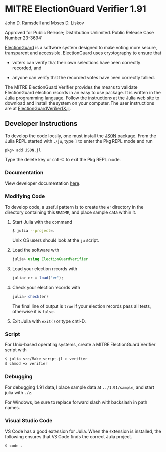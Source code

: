 # MITRE ElectionGuard Verifier 1.91

John D. Ramsdell and Moses D. Liskov

Approved for Public Release; Distribution Unlimited. Public Release
Case Number 23-3694'

[ElectionGuard](https://www.electionguard.vote/) is a software system
designed to make voting more secure, transparent and accessible.
ElectionGuard uses cryptography to ensure that

 - voters can verify that their own selections have been correctly
   recorded, and

 - anyone can verify that the recorded votes have been correctly
   tallied.

The MITRE ElectionGuard Verifier provides the means to validate
ElectionGuard election records in an easy to use package.  It is
written in the [Julia](https://julialang.org/) programming language.
Follow the instructions at the Julia web site to download and install
the system on your computer.  The user instructions are at 
[ElectionGuardVerifier1X.jl](https://mitre.github.io/ElectionGuardVerifier1X.jl).

## Developer Instructions

To develop the code locally, one must install the
[JSON](https://github.com/JuliaIO/JSON.jl) package.  From the Julia
REPL started with `./ju`, type `]` to enter the Pkg REPL mode and run

```
pkg> add JSON.jl
```

Type the delete key or cntl-C to exit the Pkg REPL mode.

### Documentation

View developer documentation
[here](https://mitre.github.io/ElectionGuardVerifier1X.jl/development.html).

### Modifying Code

To develop code, a useful pattern is to create the `er` directory in
the directory containing this `README`, and place sample data within
it.

 1. Start Julia with the command

   	```sh
	$ julia --project=.
	```
	
    Unix OS users should look at the `ju` script.

 2. Load the software with

    ```julia
    julia> using ElectionGuardVerifier
    ```

 3. Load your election records with

    ```julia
    julia> er = load("er");
    ```

 4. Check your election records with

    ```julia
    julia> check(er)
    ```

    The final line of output is `true` if your election records pass
    all tests, otherwise it is `false`.

 5. Exit Julia with `exit()` or type cntl-D.

### Script

For Unix-based operating systems, create a MITRE ElectionGuard
Verifier script with

``` sh
$ julia src/Make_script.jl > verifier
$ chmod +x verifier
```

### Debugging

For debugging 1.91 data, I place sample data at
`../1.91/sample`, and start julia with `./z`.

For Windows, be sure to replace forward slash with backslash in path
names.

### Visual Studio Code

VS Code has a good extension for Julia.  When the extension is
installed, the following ensures that VS Code finds the correct Julia
project.

```sh
$ code .
```
